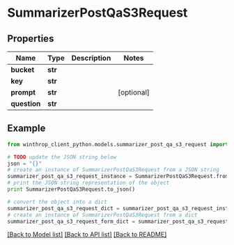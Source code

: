 # SummarizerPostQaS3Request


## Properties
Name | Type | Description | Notes
------------ | ------------- | ------------- | -------------
**bucket** | **str** |  | 
**key** | **str** |  | 
**prompt** | **str** |  | [optional] 
**question** | **str** |  | 

## Example

```python
from winthrop_client_python.models.summarizer_post_qa_s3_request import SummarizerPostQaS3Request

# TODO update the JSON string below
json = "{}"
# create an instance of SummarizerPostQaS3Request from a JSON string
summarizer_post_qa_s3_request_instance = SummarizerPostQaS3Request.from_json(json)
# print the JSON string representation of the object
print SummarizerPostQaS3Request.to_json()

# convert the object into a dict
summarizer_post_qa_s3_request_dict = summarizer_post_qa_s3_request_instance.to_dict()
# create an instance of SummarizerPostQaS3Request from a dict
summarizer_post_qa_s3_request_form_dict = summarizer_post_qa_s3_request.from_dict(summarizer_post_qa_s3_request_dict)
```
[[Back to Model list]](../README.md#documentation-for-models) [[Back to API list]](../README.md#documentation-for-api-endpoints) [[Back to README]](../README.md)



